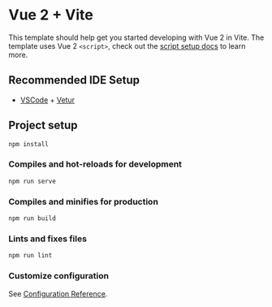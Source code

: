 # Vue 2 + Vite

This template should help get you started developing with Vue 2 in Vite. The template uses Vue 2 `<script>`, check out the [script setup docs](https://vuejs.org/guide/introduction.html) to learn more.

## Recommended IDE Setup

- [VSCode](https://code.visualstudio.com/) + [Vetur](https://marketplace.visualstudio.com/items?itemName=octref.vetur)

## Project setup

```
npm install
```

### Compiles and hot-reloads for development

```
npm run serve
```

### Compiles and minifies for production

```
npm run build
```

### Lints and fixes files

```
npm run lint
```

### Customize configuration

See [Configuration Reference](https://cli.vuejs.org/config/).
